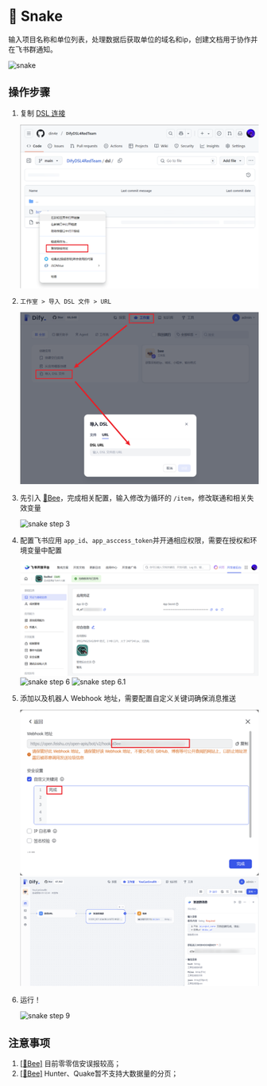 # 🐍 Snake

输入项目名称和单位列表，处理数据后获取单位的域名和ip，创建文档用于协作并在飞书群通知。

 
![snake](../images/snake.png)


## 操作步骤

1. 复制 [DSL 连接](https://github.com/din4e/DifyDSL4RedTeam/blob/main/dsl/snake.yml)
   
    ![bee step 1](../images/bee-p1.png)

2. `工作室 > 导入 DSL 文件 > URL`

    ![bee step 2](../images/bee-p2.png)

3. 先引入 [🐝Bee](./bee.md)，完成相关配置，输入修改为循环的 `/item`，修改联通和相关失效变量

    ![snake step 3](../images/snake-p3.png)

4. 配置飞书应用 `app_id`、`app_asccess_token`并开通相应权限，需要在授权和环境变量中配置
   
    ![snake step 4](../images/snake-p4.png)
    ![snake step 6](../images/snake-p6.png)
    ![snake step 6.1](../images/snake-p6.1.png)
    
5. 添加以及机器人 Webhook 地址，需要配置自定义关键词确保消息推送
   
    ![snake step 7](../images/snake-p7.png)
    ![snake step 8](../images/snake-p8.png)

6. 运行！

    ![snake step 9](../images/snake-p9.png)

## 注意事项

1. [[🐝Bee]](./bee.md) 目前零零信安误报较高；
2. [[🐝Bee]](./bee.md) Hunter、Quake暂不支持大数据量的分页；
